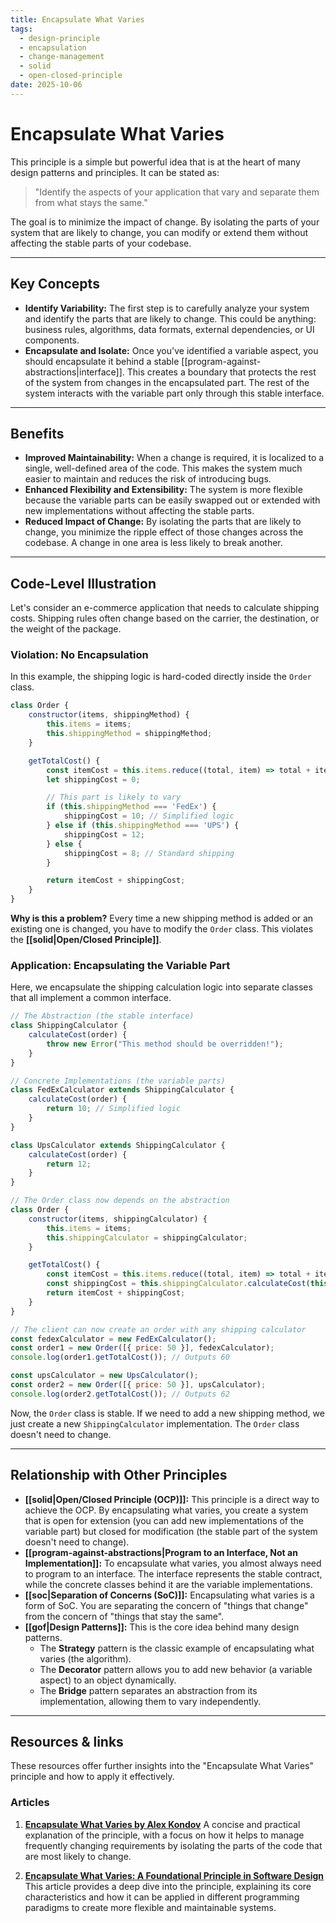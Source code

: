 ```yaml
---
title: Encapsulate What Varies
tags:
  - design-principle
  - encapsulation
  - change-management
  - solid
  - open-closed-principle
date: 2025-10-06
---
```

# Encapsulate What Varies

This principle is a simple but powerful idea that is at the heart of many design patterns and principles. It can be stated as:

> "Identify the aspects of your application that vary and separate them from what stays the same."

The goal is to minimize the impact of change. By isolating the parts of your system that are likely to change, you can modify or extend them without affecting the stable parts of your codebase.

---

## Key Concepts

-   **Identify Variability:** The first step is to carefully analyze your system and identify the parts that are likely to change. This could be anything: business rules, algorithms, data formats, external dependencies, or UI components.
-   **Encapsulate and Isolate:** Once you've identified a variable aspect, you should encapsulate it behind a stable [[program-against-abstractions|interface]]. This creates a boundary that protects the rest of the system from changes in the encapsulated part. The rest of the system interacts with the variable part only through this stable interface.

---

## Benefits

-   **Improved Maintainability:** When a change is required, it is localized to a single, well-defined area of the code. This makes the system much easier to maintain and reduces the risk of introducing bugs.
-   **Enhanced Flexibility and Extensibility:** The system is more flexible because the variable parts can be easily swapped out or extended with new implementations without affecting the stable parts.
-   **Reduced Impact of Change:** By isolating the parts that are likely to change, you minimize the ripple effect of those changes across the codebase. A change in one area is less likely to break another.

---

## Code-Level Illustration

Let's consider an e-commerce application that needs to calculate shipping costs. Shipping rules often change based on the carrier, the destination, or the weight of the package.

### Violation: No Encapsulation

In this example, the shipping logic is hard-coded directly inside the `Order` class.

```javascript
class Order {
    constructor(items, shippingMethod) {
        this.items = items;
        this.shippingMethod = shippingMethod;
    }

    getTotalCost() {
        const itemCost = this.items.reduce((total, item) => total + item.price, 0);
        let shippingCost = 0;

        // This part is likely to vary
        if (this.shippingMethod === 'FedEx') {
            shippingCost = 10; // Simplified logic
        } else if (this.shippingMethod === 'UPS') {
            shippingCost = 12;
        } else {
            shippingCost = 8; // Standard shipping
        }

        return itemCost + shippingCost;
    }
}
```

**Why is this a problem?** Every time a new shipping method is added or an existing one is changed, you have to modify the `Order` class. This violates the **[[solid|Open/Closed Principle]]**.

### Application: Encapsulating the Variable Part

Here, we encapsulate the shipping calculation logic into separate classes that all implement a common interface.

```javascript
// The Abstraction (the stable interface)
class ShippingCalculator {
    calculateCost(order) {
        throw new Error("This method should be overridden!");
    }
}

// Concrete Implementations (the variable parts)
class FedExCalculator extends ShippingCalculator {
    calculateCost(order) {
        return 10; // Simplified logic
    }
}

class UpsCalculator extends ShippingCalculator {
    calculateCost(order) {
        return 12;
    }
}

// The Order class now depends on the abstraction
class Order {
    constructor(items, shippingCalculator) {
        this.items = items;
        this.shippingCalculator = shippingCalculator;
    }

    getTotalCost() {
        const itemCost = this.items.reduce((total, item) => total + item.price, 0);
        const shippingCost = this.shippingCalculator.calculateCost(this);
        return itemCost + shippingCost;
    }
}

// The client can now create an order with any shipping calculator
const fedexCalculator = new FedExCalculator();
const order1 = new Order([{ price: 50 }], fedexCalculator);
console.log(order1.getTotalCost()); // Outputs 60

const upsCalculator = new UpsCalculator();
const order2 = new Order([{ price: 50 }], upsCalculator);
console.log(order2.getTotalCost()); // Outputs 62
```

Now, the `Order` class is stable. If we need to add a new shipping method, we just create a new `ShippingCalculator` implementation. The `Order` class doesn't need to change.

---

## Relationship with Other Principles

-   **[[solid|Open/Closed Principle (OCP)]]:** This principle is a direct way to achieve the OCP. By encapsulating what varies, you create a system that is open for extension (you can add new implementations of the variable part) but closed for modification (the stable part of the system doesn't need to change).
-   **[[program-against-abstractions|Program to an Interface, Not an Implementation]]:** To encapsulate what varies, you almost always need to program to an interface. The interface represents the stable contract, while the concrete classes behind it are the variable implementations.
-   **[[soc|Separation of Concerns (SoC)]]:** Encapsulating what varies is a form of SoC. You are separating the concern of "things that change" from the concern of "things that stay the same".
-   **[[gof|Design Patterns]]:** This is the core idea behind many design patterns.
    -   The **Strategy** pattern is the classic example of encapsulating what varies (the algorithm).
    -   The **Decorator** pattern allows you to add new behavior (a variable aspect) to an object dynamically.
    -   The **Bridge** pattern separates an abstraction from its implementation, allowing them to vary independently.

---

## Resources & links

These resources offer further insights into the "Encapsulate What Varies" principle and how to apply it effectively.

### Articles

1.  **[Encapsulate What Varies by Alex Kondov](https://alexkondov.com/encapsulate-what-varies/)**
    A concise and practical explanation of the principle, with a focus on how it helps to manage frequently changing requirements by isolating the parts of the code that are most likely to change.

2.  **[Encapsulate What Varies: A Foundational Principle in Software Design](https://medium.com/@Masoncoding/encapsulate-what-varies-a-foundational-principle-in-software-design-f0cca11131f2)**
    This article provides a deep dive into the principle, explaining its core characteristics and how it can be applied in different programming paradigms to create more flexible and maintainable systems.